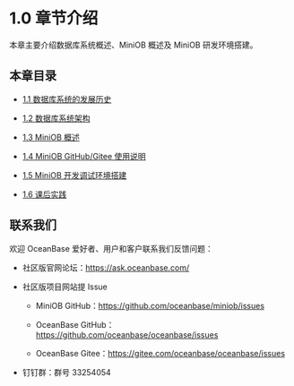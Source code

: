 # 1.0 章节介绍

本章主要介绍数据库系统概述、MiniOB 概述及 MiniOB 研发环境搭建。

## 本章目录

- [1.1 数据库系统的发展历史](2.development-of-database-system.md)
  
- [1.2 数据库系统架构](3.database-system-architecture.md)

- [1.3 MiniOB 概述](4.miniob-overview.md)

- [1.4 MiniOB GitHub/Gitee 使用说明](5.miniob-github-gitee-instructions.md)

- [1.5 MiniOB 开发调试环境搭建](6.miniob-debug-environment-setup.md)

- [1.6 课后实践](7.homework.md)

## 联系我们

欢迎 OceanBase 爱好者、用户和客户联系我们反馈问题：

- 社区版官网论坛：<https://ask.oceanbase.com/>

- 社区版项目网站提 Issue

  - MiniOB GitHub：<https://github.com/oceanbase/miniob/issues>

  - OceanBase GitHub：<https://github.com/oceanbase/oceanbase/issues>

  - OceanBase Gitee：<https://gitee.com/oceanbase/oceanbase/issues>

- 钉钉群：群号 33254054
